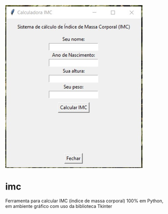<img src = "imc.jpg  ">

# imc
Ferramenta para calcular IMC (índice de massa corporal) 100% em Python, em ambiente gráfico com uso da biblioteca Tkinter
